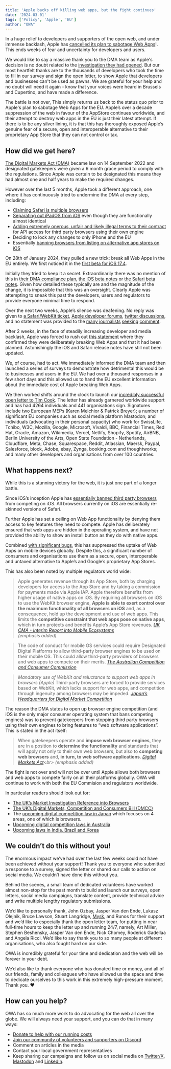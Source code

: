 ```yaml
---
title: 'Apple backs off killing web apps, but the fight continues'
date: '2024-03-01'
tags: ['Policy', 'Apple', 'EU']
author: "OWA"
---
```


In a huge relief to developers and supporters of the open web, and under immense backlash, Apple has [cancelled its plan to sabotage Web Apps](https://9to5mac.com/2024/03/01/apple-home-screen-web-apps-ios-17-eu/)!. This ends weeks of fear and uncertainty for developers and users.

We would like to say a massive thank you to the DMA team as Apple's decision is no doubt related to the [investigation they had opened](https://www.ft.com/content/d2f7328c-5851-4f16-8f8d-93f0098b6adc). But our most heartfelt thanks are to the thousands of developers who took the time to fill in our survey and sign the open letter, to show Apple that developers and businesses can't  be used as pawns. We are grateful for your help and no doubt will need it again - know that your voices were heard in Brussels and Cupertino, and have made a difference.

The battle is not over, This simply returns us back to the status quo prior to Apple's plan to sabotage Web Apps for the EU. Apple’s over a decade suppression of the web in favour of the AppStore continues worldwide, and their attempt to destroy web apps in the EU is just their latest attempt. If there is to be any silver lining, it is that this has thoroughly exposed Apple’s genuine fear of a secure, open and interoperable alternative to their proprietary App Store that they can not control or tax.

## How did we get here?

[The Digital Markets Act (DMA)](https://eur-lex.europa.eu/legal-content/EN/TXT/?toc=OJ%3AL%3A2022%3A265%3ATOC&uri=uriserv%3AOJ.L_.2022.265.01.0001.01.ENG) became law on 14 September 2022 and designated gatekeepers were given a 6 month grace period to comply with the regulations. Since Apple was certain to be designated this means they had almost one and half years to make the required changes. 

However over the last 5 months, Apple took a different approach, one where it has continuously tried to undermine the DMA at every step, including:
* [Claiming Safari is multiple browsers](https://www.theregister.com/2023/11/02/apple_safari_browser/)
* [Separating out iPadOS from iOS](https://open-web-advocacy.org/blog/owa-eu-dma-submission-apple-ipados/) even though they are functionally almost identical
* [Adding extremely onerous, unfair and likely illegal terms to their contract](https://open-web-advocacy.org/blog/owa-review-apple-dma-compliance-for-web/#apple%E2%80%99s-new-contract-for-browsers-that-wish-to-use-their-own-engine) for API access for third party browsers using their own engine
* Deciding to lock any changes to only iPhone and the EU
* Essentially [banning browsers from listing on alternative app stores on iOS](https://open-web-advocacy.org/blog/owa-review-apple-dma-compliance-for-web/#third-party-browsers-will-be-effectively-precluded-from-shipping-their-browsers-on-third-party-app-stores-on-ios)

On 28th of January 2024, they pulled a new trick: break all Web Apps in the EU entirely. We first noticed it in the [first beta for iOS 17.4](https://open-web-advocacy.org/blog/did-apple-just-break-web-apps-in-ios17.4-beta-eu/).

Initially they tried to keep it a secret. Extraordinarily there was no mention of this in [their DMA compliance plan](https://developer.apple.com/support/dma-and-apps-in-the-eu/#browser-alt-eu), [the iOS beta notes](https://developer.apple.com/documentation/ios-ipados-release-notes/ios-ipados-17_4-release-notes) or [the Safari beta notes](https://developer.apple.com/documentation/safari-release-notes/safari-17_4-release-notes#Web-Apps). Given how detailed these typically are and the magnitude of the change, it is impossible that this was an oversight. Clearly Apple was attempting to sneak this past the developers, users and regulators to provide everyone minimal time to respond.

Over the next two weeks, Apple’s silence was deafening. No reply was given to [a Safari/WebKit ticket](https://bugs.webkit.org/show_bug.cgi?id=268643), [Apple developer forums](https://forums.developer.apple.com/forums/thread/745414), [twitter discussions](https://twitter.com/firt/status/1755406923485122615), and no statement was provided to the [many journalists](https://www.theregister.com/2024/02/08/apple_web_apps_eu/) [seeking](https://www.macrumors.com/2024/02/08/ios-17-4-nerfs-web-apps-in-the-eu/) [comment](https://www.theverge.com/2024/2/14/24072764/apple-progressive-web-apps-eu-ios-17-4).

After 2 weeks, in the face of steadily increasing developer and media backlash, Apple was forced to rush out [this statement](https://developer.apple.com/support/dma-and-apps-in-the-eu#8) where they confirmed they were deliberately breaking Web Apps and that it had been planned. Astonishingly the iOS and Safari release notes have still not been updated.

We, of course, had to act. We immediately informed the DMA team and then launched a series of surveys to demonstrate how detrimental this would be to businesses and users in the EU. We had over a thousand responses in a few short days and this allowed us to hand the EU excellent information about the immediate cost of Apple breaking Web Apps.

We then worked shifts around the clock to launch our [incredibly successful open letter to Tim Cook](https://letter.open-web-advocacy.org/). The letter has already garnered worldwide support and has had 4264 individuals and 441 organisations sign. Signatures include two European MEPs (Karen Melchior & Patrick Breyer); a number of significant EU companies such as social media platform Mastodon; and individuals (advocating in their personal capacity) who work for SwissLife, Tchibo, W3C, Mozilla, Google, Microsoft, Vivaldi, BBC, Financial Times, ​​Red Hat, Oracle, Amazon, Wikimedia, Vercel, Netlify, Shopify, Spotify, AirBNB, Berlin University of the Arts, Open State Foundation - Netherlands, Cloudflare, Meta, Chase, Squarespace, Reddit, Atlassian, Maersk, Paypal, Salesforce, block, Adobe, ebay, Zynga, booking.com and thoughtworks; and many other developers and organisations from over 100 countries.

## What happens next?

While this is a stunning victory for the web, it is just one part of a longer battle.

Since iOS’s inception Apple has [essentially banned third party browsers](https://open-web-advocacy.org/walled-gardens-report/#apple-has-effectively-banned-all-third-party-browsers) from competing on iOS. All browsers currently on iOS are essentially re-skinned versions of Safari.

Further Apple has set a ceiling on Web App functionality by denying them access to key features they need to compete. Apple has deliberately ensured that web apps are hidden in the operating system, and have not provided the ability to show an install button as they do with native apps.

Combined [with significant bugs]((https://open-web-advocacy.org/walled-gardens-report/#ios-safari-is-buggy)), this has suppressed the uptake of Web Apps on mobile devices globally. Despite this, a significant number of consumers and organisations use them as a secure, open, interoperable and untaxed alternative to Apple’s and Google’s proprietary App Stores.

This has also been noted by multiple regulators world wide:

> Apple generates revenue through its App Store, both by charging developers for access to the App Store and by taking a commission for payments made via Apple IAP. Apple therefore benefits from higher usage of native apps on iOS. By requiring all browsers on iOS to use the WebKit browser engine, **Apple is able to exert control over the maximum functionality of all browsers on iOS** and, as a consequence, hold up the development and use of web apps. This limits the **competitive constraint that web apps pose on native apps**, which in turn protects and benefits Apple’s App Store revenues.
> <cite>[UK CMA - Interim Report into Mobile Ecosystems](https://www.gov.uk/government/publications/mobile-ecosystems-market-study-interim-report)<br>
(emphasis added)</cite>

> The code of conduct for mobile OS services could require Designated Digital Platforms to allow third-party browser engines to be used on their mobile OS. This could allow third-party providers of browsers and web apps to compete on their merits.
> <cite>[The Australian Competition and Consumer Commission](https://www.accc.gov.au/system/files/Digital%20platform%20services%20inquiry%20-%20September%202022%20interim%20report.pdf)</cite>

> *Mandatory use of WebKit and reluctance to support web apps in browsers (Apple)*
> Third-party browsers are forced to provide services based on WebKit, which lacks support for web apps, and competition through ingenuity among browsers may be impeded.
> <cite>[Japan’s Headquarters for Digital Market Competition](https://www.kantei.go.jp/jp/singi/digitalmarket/pdf_e/documents_22220601.pdf)
</cite>

The reason the DMA states to open up browser engine competition (and iOS is the only major consumer operating system that bans competing engines) was to prevent gatekeepers from stopping third party browsers using their own engines to bring features to “web software applications”. This is stated in the act itself:

> When gatekeepers operate and **impose web browser engines**, they are in a position to **determine the functionality** and standards that will apply not only to their own web browsers, but also to **competing web browsers** and, **in turn, to web software applications**.
> <cite>[Digital Markets Act](https://eur-lex.europa.eu/legal-content/EN/TXT/?toc=OJ%3AL%3A2022%3A265%3ATOC&uri=uriserv%3AOJ.L_.2022.265.01.0001.01.ENG#:~:text=When%20gatekeepers%20operate%20and%20impose%20web%20browser%20engines%2C%20they%20are%20in%20a%20position%20to%20determine%20the%20functionality%20and%20standards%20that%20will%20apply%20not%20only%20to%20their%20own%20web%20browsers%2C%20but%20also%20to%20competing%20web%20browsers%20and%2C%20in%20turn%2C%20to%20web%20software%20applications.)<br>
(emphasis added)
</cite>

The fight is not over and will not be over until Apple allows both browsers and web apps to compete fairly on all their platforms globally. OWA will continue to work with both the EU Commision and regulators worldwide.

In particular readers should look out for:
* [The UK’s Market Investigation Reference into Browsers](https://open-web-advocacy.org/blog/cma-reopens-investigation-into-apple/)
* [The UK’s Digital Markets, Competition and Consumers Bill (DMCC)](https://open-web-advocacy.org/blog/owa-2023-review/#uk) 
* The [upcoming digital competition law in Japan](https://open-web-advocacy.org/blog/owa-2023-review/#japan) which focuses on 4 areas, one of which is browsers.
* [Upcoming digital competition laws in Australia](https://open-web-advocacy.org/blog/owa-2023-review/#australia)
* [Upcoming laws in India, Brazil and Korea](https://open-web-advocacy.org/blog/owa-2023-review/#korea%2C-brazil%2C-india)

## We couldn’t do this without you!

The enormous impact we’ve had over the last few weeks could not have been achieved without your support! Thank you to everyone who submitted a response to a survey, signed the letter or shared our calls to action on social media.  We couldn’t have done this without you.

Behind the scenes, a small team of dedicated volunteers have worked almost non-stop for the past month to build and launch our surveys, open letters, social media campaigns, translate content, provide technical advice and write multiple lengthy regulatory submissions. 

We’d like to personally thank, John Ozbay, Jasper Van den Ende, Lukasz Olejnik, Bruce Lawson, Stuart Langridge, [Mysk](https://twitter.com/mysk_co), and Runos for their support and we’d like to especially thank the open letter team, for putting in near full-time hours to keep the letter up and running 24/7, namely, Art Miller, Stephen Beshensky, Jasper Van den Ende, Nick Chomey, Roderick Gadellaa and Angela Ricci. We’d like to say thank you to so many people at different organisations, who also fought hard on our side.

OWA is incredibly grateful for your time and dedication and the web will be forever in your debt.

We’d also like to thank everyone who has donated time or money, and all of our friends, family and colleagues who have allowed us the space and time to dedicate ourselves to this work in this extremely high-pressure moment. Thank you. ❤️

## How can you help?

OWA has so much more work to do advocating for the web all over the globe. We will always need your support, and you can do that in many ways:

* [Donate to help with our running costs](https://open-web-advocacy.org/donate/)
* [Join our community of volunteers and supporters on Discord](https://discord.com/invite/x53hkqrRKx)
* Comment on articles in the media
* Contact your local government representatives
* Keep sharing our campaigns and follow us on social media on [Twitter/X](https://twitter.com/OpenWebAdvocacy), [Mastodon](https://mastodon.social/@owa) and [LinkedIn](https://www.linkedin.com/company/open-web-advocacy/).